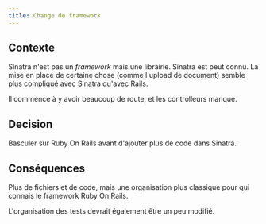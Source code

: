 ```yaml
---
title: Change de framework
---
```


## Contexte

Sinatra n'est pas un _framework_ mais une librairie. Sinatra est peut connu. La
mise en place de certaine chose (comme l'upload de document) semble plus
compliqué avec Sinatra qu'avec Rails.

Il commence à y avoir beaucoup de route, et les controlleurs manque.

## Decision

Basculer sur Ruby On Rails avant d'ajouter plus de code dans Sinatra.

## Conséquences

Plus de fichiers et de code, mais une organisation plus classique pour qui
connais le framework Ruby On Rails.

L'organisation des tests devrait également être un peu modifié.

